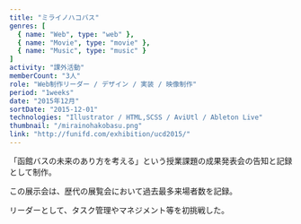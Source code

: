 ```yaml
---
title: "ミライノハコバス"
genres: [
  { name: "Web", type: "web" },
  { name: "Movie", type: "movie" },
  { name: "Music", type: "music" }
]
activity: "課外活動"
memberCount: "3人"
role: "Web制作リーダー / デザイン / 実装 / 映像制作"
period: "1weeks"
date: "2015年12月"
sortDate: "2015-12-01"
technologies: "Illustrator / HTML,SCSS / AviUtl / Ableton Live"
thumbnail: "/mirainohakobasu.png"
link: "http://funifd.com/exhibition/ucd2015/"
---
```


「函館バスの未来のあり方を考える」という授業課題の成果発表会の告知と記録として制作。

この展示会は、歴代の展覧会において過去最多来場者数を記録。

リーダーとして、タスク管理やマネジメント等を初挑戦した。
